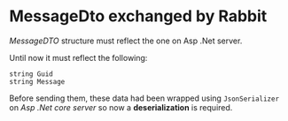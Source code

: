 # MessageDto exchanged by Rabbit

*MessageDTO* structure must reflect the one on Asp .Net server.

Until now it must reflect the following:

```
string Guid 
string Message
```

Before sending them, these data had been wrapped using `JsonSerializer` on _Asp .Net core server_ so now a **deserialization** is required.